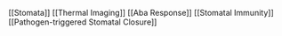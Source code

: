 [[Stomata]]
[[Thermal Imaging]]
[[Aba Response]]
[[Stomatal Immunity]]
[[Pathogen-triggered Stomatal Closure]]
